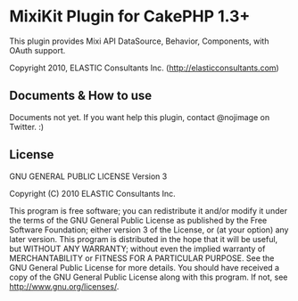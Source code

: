 # MixiKit Plugin for CakePHP 1.3+

This plugin provides Mixi API DataSource, Behavior, Components, with OAuth support.

Copyright 2010, ELASTIC Consultants Inc. (http://elasticconsultants.com)

## Documents & How to use

Documents not yet. If you want help this plugin, contact @nojimage on Twitter. :)


## License
GNU GENERAL PUBLIC LICENSE Version 3

Copyright (C) 2010 ELASTIC Consultants Inc.

This program is free software; you can redistribute it and/or modify it under
the terms of the GNU General Public License as published by the Free Software
Foundation; either version 3 of the License, or (at your option) any later version.
This program is distributed in the hope that it will be useful, but WITHOUT ANY
WARRANTY; without even the implied warranty of MERCHANTABILITY or FITNESS FOR
A PARTICULAR PURPOSE. See the GNU General Public License for more details.
You should have received a copy of the GNU General Public License along with
this program. If not, see <http://www.gnu.org/licenses/>.

